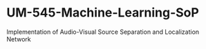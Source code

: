 # UM-545-Machine-Learning-SoP
Implementation of Audio-Visual Source Separation and Localization Network
